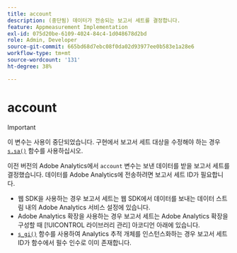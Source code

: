 ```yaml
---
title: account
description: (중단됨) 데이터가 전송되는 보고서 세트를 결정합니다.
feature: Appmeasurement Implementation
exl-id: 075d20be-6109-4024-84c4-1d048678d2bd
role: Admin, Developer
source-git-commit: 665bd68d7ebc08f0da02d93977ee0b583e1a28e6
workflow-type: tm+mt
source-wordcount: '131'
ht-degree: 38%

---
```


# account

>[!IMPORTANT]
>
>이 변수는 사용이 중단되었습니다. 구현에서 보고서 세트 대상을 수정해야 하는 경우 [`s.sa()`](../functions/sa-method.md) 함수를 사용하십시오.

이전 버전의 Adobe Analytics에서 `account` 변수는 보낸 데이터를 받을 보고서 세트를 결정했습니다. 데이터를 Adobe Analytics에 전송하려면 보고서 세트 ID가 필요합니다.

* 웹 SDK을 사용하는 경우 보고서 세트는 웹 SDK에서 데이터를 보내는 데이터 스트림 내의 Adobe Analytics 서비스 설정에 있습니다.
* Adobe Analytics 확장을 사용하는 경우 보고서 세트는 Adobe Analytics 확장을 구성할 때 [!UICONTROL 라이브러리 관리] 아코디언 아래에 있습니다.
* [`s_gi()`](../functions/s-gi.md) 함수를 사용하여 Analytics 추적 개체를 인스턴스화하는 경우 보고서 세트 ID가 함수에서 필수 인수로 이미 존재합니다.

